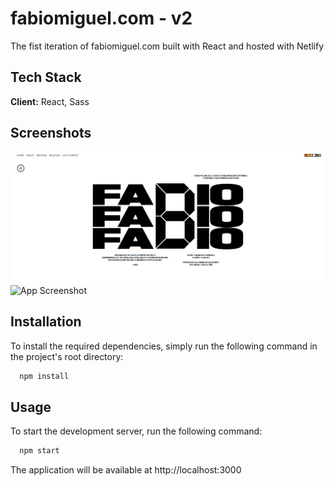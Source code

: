 # fabiomiguel.com - v2

The fist iteration of fabiomiguel.com built with React and hosted with Netlify

## Tech Stack

**Client:** React, Sass

## Screenshots

![App Screenshot](src/images/github/homepage.png)
![App Screenshot](src/images/github/homepage-reel.png)

## Installation

To install the required dependencies, simply run the following command in the project's root directory:

```bash
  npm install
```

## Usage

To start the development server, run the following command:

```bash
  npm start
```

The application will be available at http://localhost:3000
